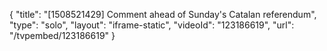{
    "title": "[1508521429] Comment ahead of Sunday's Catalan referendum",
    "type": "solo",
    "layout": "iframe-static",
    "videoId": "123186619",
    "url": "\/tvpembed\/123186619"
}